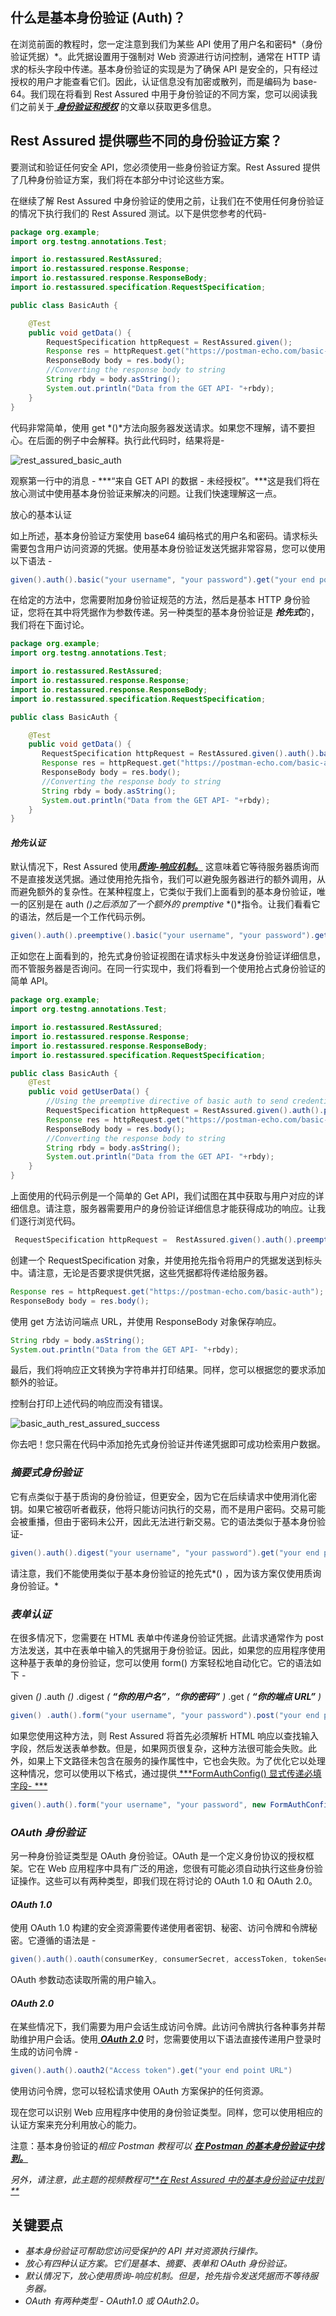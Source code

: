 ## 什么是基本身份验证 (Auth)？

在浏览前面的教程时，您一定注意到我们为某些 API 使用了用户名和密码*（身份验证凭据）*。此凭据设置用于强制对 Web 资源进行访问控制，通常在
HTTP 请求的标头字段中传递。基本身份验证的实现是为了确保 API 是安全的，只有经过授权的用户才能查看它们。因此，认证信息没有加密或散列，而是编码为
base-64。我们现在将看到 Rest Assured 中用于身份验证的不同方案，您可以阅读我们之前关于[
***身份验证和授权***](https://www.toolsqa.com/rest-assured/authentication-and-authorization-in-rest-webservices/)
的文章以获取更多信息。

## Rest Assured 提供哪些不同的身份验证方案？

要测试和验证任何安全 API，您必须使用一些身份验证方案。Rest Assured 提供了几种身份验证方案，我们将在本部分中讨论这些方案。

在继续了解 Rest Assured 中身份验证的使用之前，让我们在不使用任何身份验证的情况下执行我们的 Rest Assured 测试。以下是供您参考的代码-

```java
package org.example;
import org.testng.annotations.Test;

import io.restassured.RestAssured;
import io.restassured.response.Response;
import io.restassured.response.ResponseBody;
import io.restassured.specification.RequestSpecification;

public class BasicAuth {

    @Test
    public void getData() {
        RequestSpecification httpRequest = RestAssured.given();
        Response res = httpRequest.get("https://postman-echo.com/basic-auth");
        ResponseBody body = res.body();
        //Converting the response body to string
        String rbdy = body.asString();
        System.out.println("Data from the GET API- "+rbdy);
    }
}
```

代码非常简单，使用 get *()*方法向服务器发送请求。如果您不理解，请不要担心。在后面的例子中会解释。执行此代码时，结果将是-

![rest_assured_basic_auth](https://toolsqa.com/gallery/selnium%20webdriver/1.rest_assured_basic_auth.jpg)

观察第一行中的消息 - ***“来自 GET API 的数据 - 未经授权”。***这是我们将在放心测试中使用基本身份验证来解决的问题。让我们快速理解这一点。

放心的基本认证

如上所述，基本身份验证方案使用 base64
编码格式的用户名和密码。请求标头需要包含用户访问资源的凭据。使用基本身份验证发送凭据非常容易，您可以使用以下语法 -

```java
given().auth().basic("your username", "your password").get("your end point URL");
```

在给定的方法中，您需要附加身份验证规范的方法，然后是基本 HTTP 身份验证，您将在其中将凭据作为参数传递。另一种类型的基本身份验证是
***抢先式***的，我们将在下面讨论。

```java
package org.example;
import org.testng.annotations.Test;

import io.restassured.RestAssured;
import io.restassured.response.Response;
import io.restassured.response.ResponseBody;
import io.restassured.specification.RequestSpecification;

public class BasicAuth {

    @Test
    public void getData() {
       RequestSpecification httpRequest = RestAssured.given().auth().basic("postman", "password"); 
       Response res = httpRequest.get("https://postman-echo.com/basic-auth");
       ResponseBody body = res.body();
       //Converting the response body to string
       String rbdy = body.asString();
       System.out.println("Data from the GET API- "+rbdy);
    }
}
```

#### ***抢先认证***

默认情况下，Rest Assured 使用[***质询-响应机制。***](https://datatracker.ietf.org/doc/html/rfc2617#section-1.2)
这意味着它等待服务器质询而不是直接发送凭据。通过使用抢先指令，我们可以避免服务器进行的额外调用，从而避免额外的复杂性。在某种程度上，它类似于我们上面看到的基本身份验证，唯一的区别是在
auth *()之后添加了一个额外的 premptive* *()*指令。让我们看看它的语法，然后是一个工作代码示例。

```java
given().auth().preemptive().basic("your username", "your password").get("your end point URL");
```

正如您在上面看到的，抢先式身份验证视图在请求标头中发送身份验证详细信息，而不管服务器是否询问。在同一行实现中，我们将看到一个使用抢占式身份验证的简单
API。

```java
package org.example;
import org.testng.annotations.Test;

import io.restassured.RestAssured;
import io.restassured.response.Response;
import io.restassured.response.ResponseBody;
import io.restassured.specification.RequestSpecification;

public class BasicAuth {
    @Test
    public void getUserData() {
        //Using the preemptive directive of basic auth to send credentials to the server
        RequestSpecification httpRequest = RestAssured.given().auth().preemptive().basic("postman", "password");
        Response res = httpRequest.get("https://postman-echo.com/basic-auth");
        ResponseBody body = res.body();
        //Converting the response body to string
        String rbdy = body.asString();
        System.out.println("Data from the GET API- "+rbdy);
    }
}
```

上面使用的代码示例是一个简单的 Get API，我们试图在其中获取与用户对应的详细信息。请注意，服务器需要用户的身份验证详细信息才能获得成功的响应。让我们逐行浏览代码。

```java
 RequestSpecification httpRequest =  RestAssured.given().auth().preemptive().basic("postman", "password");
```

创建一个 RequestSpecification 对象，并使用抢先指令将用户的凭据发送到标头中。请注意，无论是否要求提供凭据，这些凭据都将传递给服务器。

```java
Response res = httpRequest.get("https://postman-echo.com/basic-auth");
ResponseBody body = res.body();
```

使用 get 方法访问端点 URL，并使用 ResponseBody 对象保存响应。

```java
String rbdy = body.asString(); 
System.out.println("Data from the GET API- "+rbdy);
```

最后，我们将响应正文转换为字符串并打印结果。同样，您可以根据您的要求添加额外的验证。

控制台打印上述代码的响应而没有错误。

![basic_auth_rest_assured_success](https://toolsqa.com/gallery/selnium%20webdriver/2.basic_auth_rest_assured_success.jpg)

你去吧！您只需在代码中添加抢先式身份验证并传递凭据即可成功检索用户数据。

### ***摘要式身份验证***

它有点类似于基于质询的身份验证，但更安全，因为它在后续请求中使用消化密钥。如果它被窃听者截获，他将只能访问执行的交易，而不是用户密码。交易可能会被重播，但由于密码未公开，因此无法进行新交易。它的语法类似于基本身份验证-

```java
given().auth().digest("your username", "your password").get("your end point URL")
```

请注意，我们不能使用类似于基本身份验证的抢先式*() ，因为该方案仅使用质询身份验证。*

### ***表单认证***

在很多情况下，您需要在 HTML 表单中传递身份验证凭据。此请求通常作为 post
方法发送，其中在表单中输入的凭据用于身份验证。因此，如果您的应用程序使用这种基于表单的身份验证，您可以使用 form()
方案轻松地自动化它。它的语法如下 -

given *()* .auth *()* .digest *( **“你的用户名”**，**“你的密码”** )* .get *( **“你的端点 URL”** )*

```java
given() .auth().form("your username", "your password").post("your end point URL")
```

如果您使用这种方法，则 Rest Assured 将首先必须解析 HTML
响应以查找输入字段，然后发送表单参数。但是，如果网页很复杂，这种方法很可能会失败。此外，如果上下文路径未包含在服务的操作属性中，它也会失败。为了优化它以处理这种情况，您可以使用以下格式，通过提供[
***FormAuthConfig() 显式传递必填字段-
***](https://javadoc.io/doc/io.rest-assured/rest-assured/3.0.0/io/restassured/authentication/FormAuthConfig.html)

```java
given().auth().form("your username", "your password", new FormAuthConfig("/perform_signIn","user","password"))
```

### ***OAuth 身份验证***

另一种身份验证类型是 OAuth 身份验证。OAuth 是一个定义身份协议的授权框架。它在 Web
应用程序中具有广泛的用途，您很有可能必须自动执行这些身份验证操作。这些可以有两种类型，即我们现在将讨论的 OAuth 1.0 和 OAuth
2.0。

#### ***OAuth 1.0***

使用 OAuth 1.0 构建的安全资源需要传递使用者密钥、秘密、访问令牌和令牌秘密。它遵循的语法是 -

```java
given().auth().oauth(consumerKey, consumerSecret, accessToken, tokenSecret).get("your end point URL")
```

OAuth 参数动态读取所需的用户输入。

#### ***OAuth 2.0***

在某些情况下，我们需要为用户会话生成访问令牌。此访问令牌执行各种事务并帮助维护用户会话。使用[
***OAuth 2.0***](https://www.toolsqa.com/postman/oauth-2-0-authorization/)
时，您需要使用以下语法直接传递用户登录时生成的访问令牌 -

```java
given().auth().oauth2("Access token").get("your end point URL")
```

使用访问令牌，您可以轻松请求使用 OAuth 方案保护的任何资源。

现在您可以识别 Web 应用程序中使用的身份验证类型。同样，您可以使用相应的认证方案来充分利用放心的能力。

注意：基本身份验证的*相应 Postman 教程可以* [
***在 Postman 的基本身份验证中找到。***](https://www.toolsqa.com/postman/basic-authentication-in-postman/)

*另外，请注意，此主题的视频教程可[**在 Rest Assured 中的基本身份验证中找到
**](https://www.toolsqa.com/postman/basic-authentication-in-postman/)*

## 关键要点

- *基本身份验证可帮助您访问受保护的 API 并对资源执行操作。*
- *放心有四种认证方案。它们是基本、摘要、表单和 OAuth 身份验证。*
- *默认情况下，放心使用质询-响应机制。但是，抢先指令发送凭据而不等待服务器。*
- *OAuth 有两种类型 - OAuth1.0 或 OAuth2.0。*